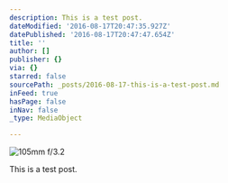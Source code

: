 ```yaml
---
description: This is a test post.
dateModified: '2016-08-17T20:47:35.927Z'
datePublished: '2016-08-17T20:47:47.654Z'
title: ''
author: []
publisher: {}
via: {}
starred: false
sourcePath: _posts/2016-08-17-this-is-a-test-post.md
inFeed: true
hasPage: false
inNav: false
_type: MediaObject

---
```

![105mm f/3.2](https://the-grid-user-content.s3-us-west-2.amazonaws.com/871a6bbe-2970-488f-a567-eeb4aed55cd1.jpg)

This is a test post.